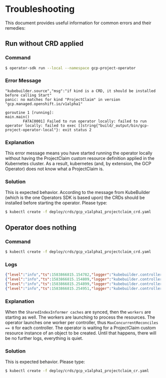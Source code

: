 # Troubleshooting

This document provides useful information for common errors and their remedies:

## Run without CRD applied

### Command

```zsh
$ operator-sdk run --local --namespace gcp-project-operator
```

### Error Message

```golang
"kubebuilder.source","msg":"if kind is a CRD, it should be installed before calling Start"
panic: no matches for kind "ProjectClaim" in version "gcp.managed.openshift.io/v1alpha1"

goroutine 1 [running]:
main.main()
        FATA[0001] Failed to run operator locally: failed to run operator locally: failed to exec []string{"build/_output/bin/gcp-project-operator-local"}: exit status 2 
```

### Explanation

This error message means you have started running the operator locally without having the ProjectClaim custom resource definition applied in the Kubernetes cluster.
As a result, kubernetes (and, by extension, the GCP Operator) does not know what a ProjectClaim is.

### Solution

This is expected behavior.
According to the message from KubeBuilder (which is the one Operators SDK is based upon) the CRDs should be installed before starting the operator.
Please type:

```zsh
$ kubectl create -f deploy/crds/gcp_v1alpha1_projectclaim_crd.yaml
```


## Operator does nothing

### Command

```zsh
$ kubectl create -f deploy/crds/gcp_v1alpha1_projectclaim_crd.yaml
```

### Logs

```json
{"level":"info","ts":1583866815.154782,"logger":"kubebuilder.controller","msg":"Starting Controller","controller":"projectreference-controller"}
{"level":"info","ts":1583866815.154809,"logger":"kubebuilder.controller","msg":"Starting Controller","controller":"projectclaim-controller"}
{"level":"info","ts":1583866815.254899,"logger":"kubebuilder.controller","msg":"Starting workers","controller":"projectclaim-controller","worker count":1}
{"level":"info","ts":1583866815.254951,"logger":"kubebuilder.controller","msg":"Starting workers","controller":"projectreference-controller","worker count":1}
```

### Explanation

When the `SharedIndexInformer caches` are synced, then the `workers` are starting as well.
The workers are launching to process the resources.
The operator launches one worker per controller, thus `MaxConcurrentReconciles == 0` for each controller.
The operator is waiting for a ProjectClaim custom resource instance of an object to be created.
Until that happens, there will be no further logs, everything is quiet.

### Solution

This is expected behavior.
Please type:

```zsh
$ kubectl create -f deploy/crds/gcp_v1alpha1_projectclaim_cr.yaml
```
